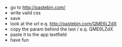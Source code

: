 -  go to http://pastebin.com/
-  write vaild css
-  save
-  look at the url e.q. http://pastebin.com/QME6LZdX
-  copy the param behind the last / e.q. QME6LZdX
-  paste it to the app textfield
-  have fun
